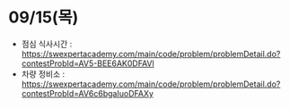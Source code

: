 # 09/15(목)
- 점심 식사시간 : https://swexpertacademy.com/main/code/problem/problemDetail.do?contestProbId=AV5-BEE6AK0DFAVl
- 차량 정비소 : https://swexpertacademy.com/main/code/problem/problemDetail.do?contestProbId=AV6c6bgaIuoDFAXy
